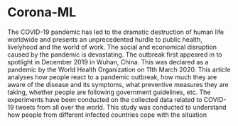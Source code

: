 # Corona-ML

The COVID-19 pandemic has led to the dramatic destruction of human life worldwide and presents an unprecedented
hurdle to public health, livelyhood and the world of work. The social and economical disruption caused by the pandemic is
devastating. The outbreak first appeared in to spotlight in December 2019 in Wuhan, China. This was declared as a pandemic
by the World Health Organization on 11th March 2020. This article analyses how people react to a pandemic outbreak, how
much they are aware of the disease and its symptoms, what preventive measures they are taking, whether people are following
government guidelines, etc. The experiments have been conducted on the collected data related to COVID-19 tweets from all
over the world. This study was conducted to understand how people from different infected countries cope with the situation
